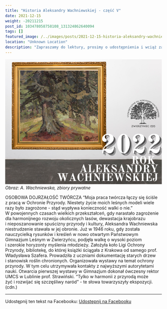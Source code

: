 ```yaml
---
title: "Historia Aleksandry Wachniewskiej - część V"
date: 2021-12-15
weight: -20211215
post_id: 103478058758108_131324862640094
tags: []
featured_image: /../images/posts/2021-12-15-historia-aleksandry-wachniewskiej---czesc.jpg
location: "Unknown Location"
description: "Zapraszamy do lektury, prosimy o udostępnienia i wciąż zachęcamy do podpisania petycji, by uratować dom, w którym mieszkała! Link poniżej...."
---
```


![Obraz: A. Wachniewska, zbiory prywatne](/images/posts/2021-12-15-historia-aleksandry-wachniewskiej---czesc.jpg)
*Obraz: A. Wachniewska, zbiory prywatne*

OSOBOWA DOJRZAŁOŚĆ TWÓRCZA
     “Moja praca twórcza łączy się ściśle z pracą w Ochronie Przyrody. Niestety życie moich leśnych modeli wiele razy było zagrożone - stąd wypływa konieczność walki o nie.”
W powojennych czasach wielkich przekształceń, gdy narastało zagrożenie dla harmonijnego rozwoju okolicznych lasów, dewastacja krajobrazu i nieposzanowanie spuścizny przyrody i kultury, Aleksandra Wachniewska niestrudzenie stawała w jej obronie.
     Już w 1946 roku, gdy została nauczycielką rysunków i kreśleń w nowo otwartym Państwowym Gimnazjum Leśnym w Zwierzyńcu, podjęła walkę o wysoki poziom i szerokie horyzonty myślenia młodzieży. Założyła koło Ligi Ochrony Przyrody, bibliotekę, do której książki ściągała z Krakowa od samego prof. Władysława Szafera. Prowadziła z uczniami dokumentację starych drzew i stanowisk roślin chronionych. Organizowała wystawy na temat ochrony przyrody. W tym celu utrzymywała kontakty z najwyższymi autorytetami nauki. Otwarcia pierwszej  wystawy w Gimnazjum dokonał ówczesny rektor UMCS w Lublinie prof.  Strawiński. “Tylko w harmonii z przyrodą może żyć i rozwijać się szczęśliwy naród” - te słowa towarzyszyły ekspozycji.(cdn.)


---

Udostępnij ten tekst na Facebooku:
[Udostępnij na Facebooku](https://www.facebook.com/sharer/sharer.php?u=https://stowarzyszeniewachniewskiej.pl/posts/Przedstawiamy-kolejna-czesc-historii-Aleksandry)

<script type="application/ld+json">
{
  "@context": "https://schema.org",
  "@type": "BlogPosting",
  "headline": "OSOBOWA DOJRZAŁOŚĆ TWÓRCZA",
  "datePublished": "2021-12-15",
  "dateModified": "2021-12-15",
  "author": {
    "@type": "Organization",
    "name": "Stowarzyszenie Wachniewskiej"
  },
  "publisher": {
    "@type": "Organization",
    "name": "Stowarzyszenie im. Aleksandry Wachniewskiej",
    "logo": {
      "@type": "ImageObject",
      "url": "https://stowarzyszeniewachniewskiej.pl/images/logo/logo.svg"
    }
  },
  "mainEntityOfPage": {
    "@type": "WebPage",
    "@id": "https://stowarzyszeniewachniewskiej.pl/posts/Przedstawiamy-kolejna-czesc-historii-Aleksandry"
  },
  "image": {
    "@type": "ImageObject",
    "url": "https://stowarzyszeniewachniewskiej.pl/images/posts/2021-12-15-historia-aleksandry-wachniewskiej---czesc.jpg"
  },
  "articleSection": "Dziedzictwo Kulturowe i Zabytki",
  "keywords": "",
  "wordCount": 209,
  "articleBody": "Zapraszamy do lektury, prosimy o udostępnienia i wciąż zachęcamy do podpisania petycji, by uratować dom, w którym mieszkała! Link poniżej. \n\nOSOBOWA DOJRZAŁOŚĆ TWÓRCZA\n     “Moja praca twórcza łączy się ściśle z pracą w Ochronie Przyrody. Niestety życie moich leśnych modeli wiele razy było zagrożone - stąd wypływa konieczność walki o nie.”\nW powojennych czasach wielkich przekształceń, gdy narastało zagrożenie dla harmonijnego rozwoju okolicznych lasów, dewastacja krajobrazu i nieposzanowanie spuścizny przyrody i kultury, Aleksandra Wachniewska niestrudzenie stawała w jej obronie.\n     Już w 1946 roku, gdy została nauczycielką rysunków i kreśleń w nowo otwartym Państwowym Gimnazjum Leśnym w Zwierzyńcu, podjęła walkę o wysoki poziom i szerokie horyzonty myślenia młodzieży. Założyła koło Ligi Ochrony Przyrody, bibliotekę, do której książki ściągała z Krakowa od samego prof. Władysława Szafera. Prowadziła z uczniami dokumentację starych drzew i stanowisk roślin chronionych. Organizowała wystawy na temat ochrony przyrody. W tym celu utrzymywała kontakty z najwyższymi autorytetami nauki. Otwarcia pierwszej  wystawy w Gimnazjum dokonał ówczesny rektor UMCS w Lublinie prof.  Strawiński. “Tylko w harmonii z przyrodą może żyć i rozwijać się szczęśliwy naród” - te słowa towarzyszyły ekspozycji.(cdn.)\n\nLink do petycji: \n[https://www.petycjeonline.com/signatures/apelujemy_o_podjcie_natychmiastowych_dziaa_renowacyjnych_domu_aleksandry_wachniewskiej/?u=7053216](https://www.petycjeonline.com/signatures/apelujemy_o_podjcie_natychmiastowych_dziaa_renowacyjnych_domu_aleksandry_wachniewskiej/?u=7053216)\n\nPoprzednie części:\n\nAleksandra Wachniewska, malarka Roztocza:\n[https://www.facebook.com/stoawach/photos/a.104393285333252/126791423093438/](https://www.facebook.com/stoawach/photos/a.104393285333252/126791423093438/)\n\nDzieciństwo Oli pośród lasów:\n[https://www.facebook.com/stoawach/photos/a.104393285333252/127410436364870/](https://www.facebook.com/stoawach/photos/a.104393285333252/127410436364870/)\n\nStudia Sztuk Pięknych i kreacje Aleksandry:\n[https://www.facebook.com/stoawach/photos/a.104393285333252/128044202968160/](https://www.facebook.com/stoawach/photos/a.104393285333252/128044202968160/)\n\nDorobek Malarki:\n[https://www.facebook.com/stoawach/photos/a.104393285333252/129793052793275/](https://www.facebook.com/stoawach/photos/a.104393285333252/129793052793275/)\n\nObraz: A. Wachniewska, zbiory prywatne.",
  "description": "Odkryj piękno Zwierzyńca i jego zabytki."
}
</script>
<script type="application/ld+json">
{
  "@context": "https://schema.org",
  "@type": "BreadcrumbList",
  "itemListElement": [
    {
      "@type": "ListItem",
      "position": 1,
      "name": "Home",
      "item": "https://stowarzyszeniewachniewskiej.pl"
    },
    {
      "@type": "ListItem",
      "position": 2,
      "name": "posts",
      "item": "https://stowarzyszeniewachniewskiej.pl/posts"
    },
    {
      "@type": "ListItem",
      "position": 3,
      "name": "OSOBOWA DOJRZAŁOŚĆ TWÓRCZA",
      "item": "https://stowarzyszeniewachniewskiej.pl/posts/Przedstawiamy-kolejna-czesc-historii-Aleksandry"
    }
  ]
}
</script>
